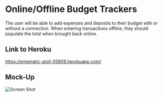 # Online/Offline Budget Trackers

The user will be able to add expenses and deposits to their budget with or without a connection. When entering transactions offline, they should populate the total when brought back online.

## Link to Heroku  

https://enigmatic-atoll-05809.herokuapp.com/

## Mock-Up

![Screen Shot](images/Budget%20Tracker.jpg)
